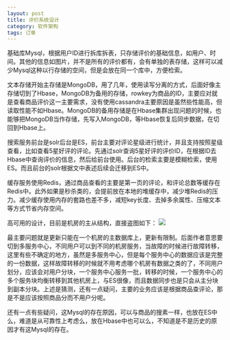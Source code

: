 ```yaml
---
layout: post
title: 评价系统设计
category: 软件架构
tags: 订单
---
```


基础库Mysql，根据用户ID进行拆库拆表，只存储评价的基础信息，如用户、时间。其他的信息如图片，并不是所有的评价都有，会有单独的表存储，这样可以减少Mysql这种以行存储的空间，但是会放在同一个库中，方便检索。

文本存储开始主存储是MongoDB，用了几年，使用读写分离的方式，后面好像主存储切到了Hbase，MongoDB为备用的存储，rowkey为商品的ID，主要应对就是查看商品评价这一主要需求，没有使用cassandra主要原因是虽然些性能高，但读取性能不如Hbase。MongoDB的备用存储是在Hbase集群出现问题的时候，也能够把MongoDB当作存储，先写入MongoDB，等Hbase恢复后同步数据，在切回到Hbase上。

搜索服务前台是solr后台是ES，前台主要对评论星级进行统计，并且支持按照星级查看，比如查看5星好评的评论。先通过solr查询5星好评的评价ID，在根据ID去Hbase中查询评价的信息，然后给前台使用。后台的检索主要是模糊检索，使用ES。而且前台的solr根据文中表述后续会迁移到ES中。

缓存服务使用Redis，通过商品查看的主要是第一页的评论，和评论总数等缓存在Redis中。此外如果是秒杀类的，会提前放在本地的堆缓存中，减少堆Redis的压力。减少缓存使用内存的套路也差不多，减短key长度、去掉多余属性、压缩文本等方式节省内存空间。

高可用的设计，目前是机房的主从结构，直接盗图如下：
<img src="http://mmbiz.qpic.cn/mmbiz/G38RbhwficleicaLpajR8pibXM3ZdjjthLbeM5spP3Y2pcKw4YUNib3CoD0xl5oPTSYq9FDI8M3Y4v2ENax7fyOmQA/640?wx_fmt=jpeg&tp=webp&wxfrom=5&wx_lazy=1" />

最主要问题就是更新只能在一个机房的主数据库上，更新有限制。后面作者意思要切到多服务中心，不同用户可以到不同的机房服务，当故障的时候进行故障转移，这里有些不确定的地方，虽然是多服务中心，但是每个服务中心的数据应该是完整的一份数据，这样故障转移的时候就不用考虑哪个机房有数据之类的了，不同用户划分，应该会对用户分块，一个服务中心服务一批，转移的时候，一个服务中心的多个服务块均衡转移到其他机房上，与ES很像，而且数据同步也是只会从主分块到副本分块。上述是猜测，还有一点疑问，主要的业务应该是根据商品查评论，那是不是应该按照商品分而不用户分呢。

还有一点有些疑问，这Mysql的存在原因，可以与商品的搜素一样，也放在ES中么，难道是从可靠性上考虑么，放在Hbase中也可以么，不知道是不是历史的原因才有这Mysql的存在。
